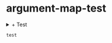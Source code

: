 # argument-map-test

<details>
  <summary>
    + Test
  </summary>
  
  ```diff
  - Hidden
  ```
</details>

`test`
